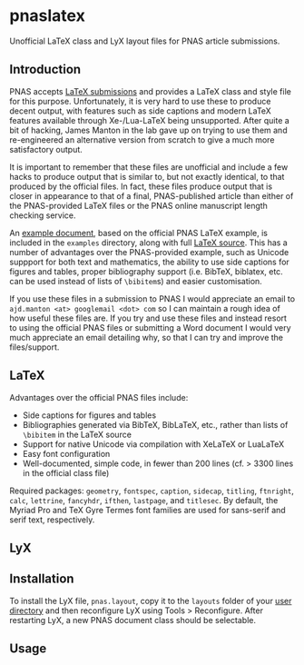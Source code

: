 pnaslatex
=========

Unofficial LaTeX class and LyX layout files for PNAS article submissions.

## Introduction
PNAS accepts [LaTeX submissions](http://www.pnas.org/site/authors/LaTex.xhtml) and provides a LaTeX class and style file for this purpose.
Unfortunately, it is very hard to use these to produce decent output, with features such as side captions and modern LaTeX features available through Xe-/Lua-LaTeX being unsupported.
After quite a bit of hacking, James Manton in the lab gave up on trying to use them and re-engineered an alternative version from scratch to give a much more satisfactory output.

It is important to remember that these files are unofficial and include a few hacks to produce output that is similar to, but not exactly identical, to that produced by the official files.
In fact, these files produce output that is closer in appearance to that of a final, PNAS-published article than either of the PNAS-provided LaTeX files or the PNAS online manuscript length checking service.

An [example document](https://github.com/jefferislab/pnaslatex/blob/master/examples/pnas_example.pdf?raw=true), based on the official PNAS LaTeX example, is included in the ``examples`` directory, along with full [LaTeX source](https://github.com/jefferislab/pnaslatex/blob/master/examples/pnas_example.tex).
This has a number of advantages over the PNAS-provided example, such as Unicode suppport for both text and mathematics, the ability to use side captions for figures and tables, proper bibliography support (i.e. BibTeX, biblatex, etc. can be used instead of lists of ``\bibitem``s) and easier customisation.

If you use these files in a submission to PNAS I would appreciate an email to ``ajd.manton <at> googlemail <dot> com`` so I can maintain a rough idea of how useful these files are.
If you try and use these files and instead resort to using the official PNAS files or submitting a Word document I would very much appreciate an email detailing why, so that I can try and improve the files/support.


## LaTeX
Advantages over the official PNAS files include:
 * Side captions for figures and tables
 * Bibliographies generated via BibTeX, BibLaTeX, etc., rather than lists of ``\bibitem`` in the LaTeX source
 * Support for native Unicode via compilation with XeLaTeX or LuaLaTeX
 * Easy font configuration
 * Well-documented, simple code, in fewer than 200 lines (cf. > 3300 lines in the official class file)

Required packages: ``geometry``, ``fontspec``, ``caption``, ``sidecap``, ``titling``, ``ftnright``, ``calc``, ``lettrine``, ``fancyhdr``, ``ifthen``, ``lastpage``, and ``titlesec``.
By default, the Myriad Pro and TeX Gyre Termes font families are used for sans-serif and serif text, respectively.

## LyX


## Installation
To install the LyX file, ``pnas.layout``, copy it to the ``layouts`` folder of your [user directory](http://wiki.lyx.org/LyX/UserDir) and then reconfigure LyX using Tools > Reconfigure. After restarting LyX, a new PNAS document class should be selectable.


## Usage
